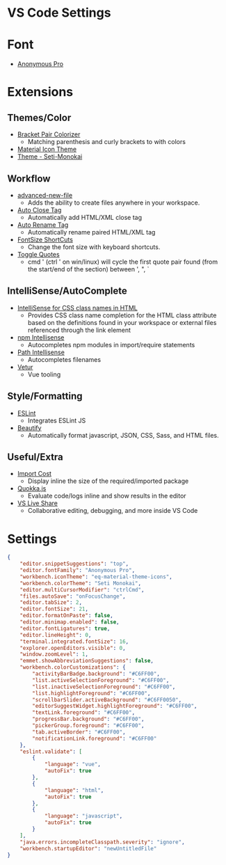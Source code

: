 # VS Code Settings

# Font

* [Anonymous Pro](https://www.marksimonson.com/fonts/view/anonymous-pro)

# Extensions

## Themes/Color

* [Bracket Pair Colorizer](https://marketplace.visualstudio.com/items?itemName=coenraads.bracket-pair-colorizer)
  * Matching parenthesis and curly brackets to with colors
* [Material Icon Theme](https://marketplace.visualstudio.com/items?itemName=PKief.material-icon-theme)
* [Theme - Seti-Monokai](https://marketplace.visualstudio.com/items?itemName=SmukkeKim.theme-setimonokai)

## Workflow

* [advanced-new-file](https://marketplace.visualstudio.com/items?itemName=patbenatar.advanced-new-file)
  * Adds the ability to create files anywhere in your workspace.
* [Auto Close Tag](https://marketplace.visualstudio.com/items?itemName=formulahendry.auto-close-tag)
  * Automatically add HTML/XML close tag
* [Auto Rename Tag](https://marketplace.visualstudio.com/items?itemName=formulahendry.auto-rename-tag)
  * Automatically rename paired HTML/XML tag
* [FontSize ShortCuts](https://marketplace.visualstudio.com/items?itemName=fosshaas.fontsize-shortcuts)
  * Change the font size with keyboard shortcuts.
* [Toggle Quotes](https://marketplace.visualstudio.com/items?itemName=BriteSnow.vscode-toggle-quotes)
  * cmd ' (ctrl ' on win/linux) will cycle the first quote pair found (from the start/end of the section) between ', ", `

## IntelliSense/AutoComplete

* [IntelliSense for CSS class names in HTML](https://marketplace.visualstudio.com/items?itemName=Zignd.html-css-class-completion)
  * Provides CSS class name completion for the HTML class attribute based on the definitions found in your workspace or external files referenced through the link element
* [npm Intellisense](https://marketplace.visualstudio.com/items?itemName=christian-kohler.npm-intellisense)
  * Autocompletes npm modules in import/require statements
* [Path Intellisense](https://marketplace.visualstudio.com/items?itemName=christian-kohler.path-intellisense)
  * Autocompletes filenames
* [Vetur](https://marketplace.visualstudio.com/items?itemName=octref.vetur)
  * Vue tooling

## Style/Formatting

* [ESLint](https://marketplace.visualstudio.com/items?itemName=dbaeumer.vscode-eslint)
  * Integrates ESLint JS
* [Beautify](https://marketplace.visualstudio.com/items?itemName=hookyqr.beautify)
  * Automatically format javascript, JSON, CSS, Sass, and HTML files.

## Useful/Extra

* [Import Cost](https://marketplace.visualstudio.com/items?itemName=wix.vscode-import-cost)
  * Display inline the size of the required/imported package
* [Quokka.js](https://marketplace.visualstudio.com/items?itemName=WallabyJs.quokka-vscode)
  * Evaluate code/logs inline and show results in the editor
* [VS Live Share](https://marketplace.visualstudio.com/items?itemName=MS-vsliveshare.vsliveshare)
  * Collaborative editing, debugging, and more inside VS Code

# Settings

```json
{
    "editor.snippetSuggestions": "top",
    "editor.fontFamily": "Anonymous Pro",
    "workbench.iconTheme": "eq-material-theme-icons",
    "workbench.colorTheme": "Seti Monokai",
    "editor.multiCursorModifier": "ctrlCmd",
    "files.autoSave": "onFocusChange",
    "editor.tabSize": 2,
    "editor.fontSize": 21,
    "editor.formatOnPaste": false,
    "editor.minimap.enabled": false,
    "editor.fontLigatures": true,
    "editor.lineHeight": 0,
    "terminal.integrated.fontSize": 16,
    "explorer.openEditors.visible": 0,
    "window.zoomLevel": 1,
    "emmet.showAbbreviationSuggestions": false,
    "workbench.colorCustomizations": {
        "activityBarBadge.background": "#C6FF00",
        "list.activeSelectionForeground": "#C6FF00",
        "list.inactiveSelectionForeground": "#C6FF00",
        "list.highlightForeground": "#C6FF00",
        "scrollbarSlider.activeBackground": "#C6FF0050",
        "editorSuggestWidget.highlightForeground": "#C6FF00",
        "textLink.foreground": "#C6FF00",
        "progressBar.background": "#C6FF00",
        "pickerGroup.foreground": "#C6FF00",
        "tab.activeBorder": "#C6FF00",
        "notificationLink.foreground": "#C6FF00"
    },
    "eslint.validate": [
        {
            "language": "vue",
            "autoFix": true
        },
        {
            "language": "html",
            "autoFix": true
        },
        {
            "language": "javascript",
            "autoFix": true
        }
    ],
    "java.errors.incompleteClasspath.severity": "ignore",
    "workbench.startupEditor": "newUntitledFile"
}
```